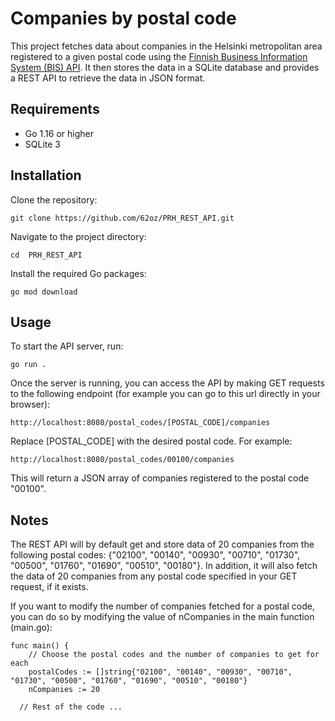 # Companies by postal code

This project fetches data about companies in the Helsinki metropolitan area registered to a given postal code using the [Finnish Business Information System (BIS) API](https://avoindata.prh.fi/ytj_en.html). It then stores the data in a SQLite database and provides a REST API to retrieve the data in JSON format.

## Requirements

- Go 1.16 or higher
- SQLite 3

## Installation

Clone the repository:

```
git clone https://github.com/62oz/PRH_REST_API.git
```

Navigate to the project directory:

```
cd  PRH_REST_API
```

Install the required Go packages:

```
go mod download
```

## Usage
To start the API server, run:

```
go run .
```

Once the server is running, you can access the API by making GET requests to the following endpoint (for example you can go to this url directly in your browser):

```
http://localhost:8080/postal_codes/[POSTAL_CODE]/companies
```
Replace [POSTAL_CODE] with the desired postal code. For example:

```
http://localhost:8080/postal_codes/00100/companies
```
This will return a JSON array of companies registered to the postal code "00100".

## Notes
The REST API will by default get and store data of 20 companies from the following postal codes: {"02100", "00140", "00930", "00710", "01730", "00500", "01760", "01690", "00510", "00180"}. In addition, it will also fetch the data of 20 companies from any postal code specified in your GET request, if it exists.

If you want to modify the number of companies fetched for a postal code, you can do so by modifying the value of nCompanies in the main function (main.go):
```
func main() {
	// Choose the postal codes and the number of companies to get for each
	postalCodes := []string{"02100", "00140", "00930", "00710", "01730", "00500", "01760", "01690", "00510", "00180"}
	nCompanies := 20
  
  // Rest of the code ...
```
